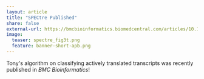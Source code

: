 ```yaml
---
layout: article 
title: "SPECtre Published"
share: false
external-url: https://bmcbioinformatics.biomedcentral.com/articles/10.1186/s12859-016-1355-4 
image:
  teaser: spectre_fig3t.png
  feature: banner-short-apb.png
---
```

Tony's algorithm on classifying actively translated transcripts was recently published in <i>BMC Bioinformatics</i>!
